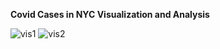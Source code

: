 **Covid Cases in NYC Visualization and Analysis**


![vis1](https://github.com/AldenL/Data-Science-Project/blob/main/covid_cases_avg.JPG)
![vis2](https://github.com/AldenL/Data-Science-Project/blob/main/covid_vacc_admin.JPG)
